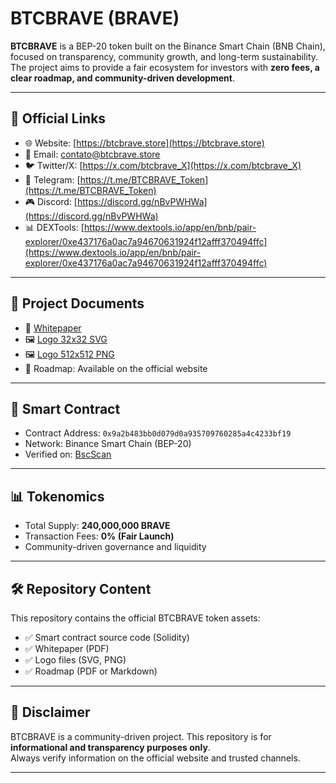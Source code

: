 # BTCBRAVE (BRAVE)

**BTCBRAVE** is a BEP-20 token built on the Binance Smart Chain (BNB Chain), focused on transparency, community growth, and long-term sustainability.  
The project aims to provide a fair ecosystem for investors with **zero fees, a clear roadmap, and community-driven development**.  

---

## 🔗 Official Links
- 🌐 Website: [https://btcbrave.store](https://btcbrave.store)  
- 📩 Email: contato@btcbrave.store  
- 🐦 Twitter/X: [https://x.com/btcbrave_X](https://x.com/btcbrave_X)  
- 💬 Telegram: [https://t.me/BTCBRAVE_Token](https://t.me/BTCBRAVE_Token)  
- 🎮 Discord: [https://discord.gg/nBvPWHWa](https://discord.gg/nBvPWHWa)  
- 📊 DEXTools: [https://www.dextools.io/app/en/bnb/pair-explorer/0xe437176a0ac7a94670631924f12afff370494ffc](https://www.dextools.io/app/en/bnb/pair-explorer/0xe437176a0ac7a94670631924f12afff370494ffc)  

---

## 📄 Project Documents
- 📘 [Whitepaper](https://btcbrave.store/whitepaper.pdf)  
- 🖼️ [Logo 32x32 SVG](https://btcbrave.store/logo.svg)  
- 🖼️ [Logo 512x512 PNG](https://btcbrave.store/logo512.png)  
- 📅 Roadmap: Available on the official website  

---

## 🔗 Smart Contract
- Contract Address: `0x9a2b483bb0d079d0a935709760285a4c4233bf19`  
- Network: Binance Smart Chain (BEP-20)  
- Verified on: [BscScan](https://bscscan.com/token/0x9a2b483bb0d079d0a935709760285a4c4233bf19)  

---

## 📊 Tokenomics
- Total Supply: **240,000,000 BRAVE**  
- Transaction Fees: **0% (Fair Launch)**  
- Community-driven governance and liquidity  

---

## 🛠️ Repository Content
This repository contains the official BTCBRAVE token assets:  
- ✅ Smart contract source code (Solidity)  
- ✅ Whitepaper (PDF)  
- ✅ Logo files (SVG, PNG)  
- ✅ Roadmap (PDF or Markdown)  

---

## 📢 Disclaimer
BTCBRAVE is a community-driven project. This repository is for **informational and transparency purposes only**.  
Always verify information on the official website and trusted channels.  

---
